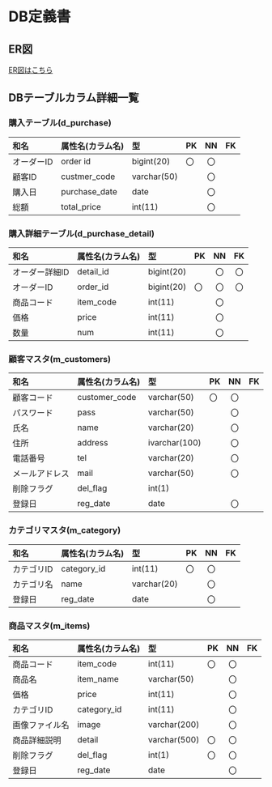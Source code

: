 # DB定義書
## ER図
[ER図はこちら](https://github.com/Aso2001374/2021sys-design/blob/main/0705kadai.md "ER図はこちら")

## DBテーブルカラム詳細一覧

### 購入テーブル(d_purchase)
|和名|属性名(カラム名)|型|PK|NN|FK|
|:---|:-----|:-|:-|:--:|:--:|
|オーダーID|order id|bigint(20)|〇|〇|　|
|顧客ID|custmer_code|varchar(50)| |〇| |
|購入日|purchase_date|date| |〇|　|
|総額|total_price|int(11)| |〇||

### 購入詳細テーブル(d_purchase_detail)
|和名|属性名(カラム名)|型|PK|NN|FK|
|:---|:-----|:--|:-|:--:|:--:|
オーダー詳細ID|detail_id|bigint(20)||〇|〇|　|
|オーダーID|order_id|bigint(20)|〇|〇|〇|
|商品コード|item_code|int(11)| |〇|　|
|価格|price|int(11)| |〇||
|数量|num|int(11)| |〇||

### 顧客マスタ(m_customers)
|和名|属性名(カラム名)|型|PK|NN|FK|
|:---|:-----|:--|:--|:--:|:--:|
|顧客コード|customer_code|varchar(50)|〇|〇|　|
|パスワード|pass|varchar(50)| |〇| |
|氏名|name|varchar(20)| |〇|　|
|住所|address|ivarchar(100)| |〇| |
|電話番号|tel|varchar(20)| |〇|　|
|メールアドレス|mail|varchar(50)| |〇| |
|削除フラグ|del_flag|int(1)| | |　|
|登録日|reg_date|date| |〇| |

### カテゴリマスタ(m_category)
|和名|属性名(カラム名)|型|PK|NN|FK|
|:---|:-----|:--|:--|:--:|:--:|
|カテゴリID|category_id|int(11)|〇|〇|　|
|カテゴリ名|name|varchar(20)| |〇| |
|登録日|reg_date|date| |〇| |

### 商品マスタ(m_items)
|和名|属性名(カラム名)|型|PK|NN|FK|
|:---|:-----|:--|:--|:--:|:--:|
|商品コード|item_code|int(11)|〇|〇|　|
|商品名|item_name|varchar(50)| |〇| |
|価格|price|int(11)| |〇|　|
|カテゴリID|category_id|int(11)| |〇| |
|画像ファイル名|image|varchar(200)| |〇|　|
|商品詳細説明|detail|varchar(500)|〇|〇| |
|削除フラグ|del_flag|int(1)|〇|〇|　|
|登録日|reg_date|date| |〇| |

